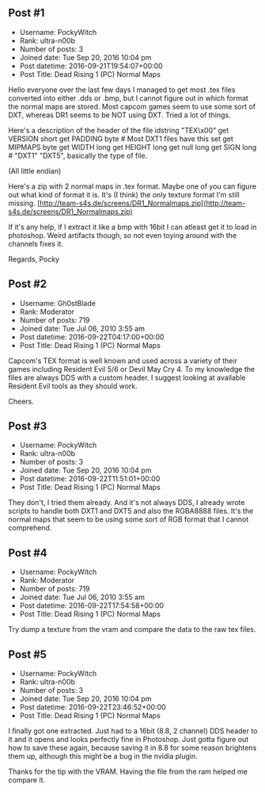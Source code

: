 ## Post #1
- Username: PockyWitch
- Rank: ultra-n00b
- Number of posts: 3
- Joined date: Tue Sep 20, 2016 10:04 pm
- Post datetime: 2016-09-21T19:54:07+00:00
- Post Title: Dead Rising 1 (PC) Normal Maps

Hello everyone
over the last few days I managed to get most .tex files converted into either .dds or .bmp, but I cannot figure out in which format the normal maps are stored.
Most capcom games seem to use some sort of DXT, whereas DR1 seems to be NOT using DXT. Tried a lot of things.

Here's a description of the header of  the file
idstring "TEX\x00"
get VERSION short 
get PADDING byte # Most DXT1 files have this set
get MIPMAPS byte
get WIDTH long
get HEIGHT long
get null long
get SIGN long # "DXT1" "DXT5", basically the type of file. 

(All little endian)

Here's a zip with 2 normal maps in .tex format. Maybe one of you can figure out what kind of format it is. It's (I think) the only texture format I'm still missing.
[http://team-s4s.de/screens/DR1_Normalmaps.zip](http://team-s4s.de/screens/DR1_Normalmaps.zip)

If it's any help, if I extract it like a bmp with 16bit I can atleast get it to load in photoshop. Weird artifacts though, so not even toying around with the channels fixes it.

Regards,
Pocky
## Post #2
- Username: Gh0stBlade
- Rank: Moderator
- Number of posts: 719
- Joined date: Tue Jul 06, 2010 3:55 am
- Post datetime: 2016-09-22T04:17:00+00:00
- Post Title: Dead Rising 1 (PC) Normal Maps

Capcom's TEX format is well known and used across a variety of their games including Resident Evil 5/6 or Devil May Cry 4. To my knowledge the files are always DDS with a custom header. I suggest looking at available Resident Evil tools as they should work.

Cheers.
## Post #3
- Username: PockyWitch
- Rank: ultra-n00b
- Number of posts: 3
- Joined date: Tue Sep 20, 2016 10:04 pm
- Post datetime: 2016-09-22T11:51:01+00:00
- Post Title: Dead Rising 1 (PC) Normal Maps

They don't, I tried them already. And it's not always DDS, I already wrote scripts to handle both DXT1 and DXT5 and also the RGBA8888 files. It's the normal maps that seem to be using some sort of RGB format that I cannot comprehend.
## Post #4
- Username: PockyWitch
- Rank: Moderator
- Number of posts: 719
- Joined date: Tue Jul 06, 2010 3:55 am
- Post datetime: 2016-09-22T17:54:58+00:00
- Post Title: Dead Rising 1 (PC) Normal Maps

Try dump a texture from the vram and compare the data to the raw tex files.
## Post #5
- Username: PockyWitch
- Rank: ultra-n00b
- Number of posts: 3
- Joined date: Tue Sep 20, 2016 10:04 pm
- Post datetime: 2016-09-22T23:46:52+00:00
- Post Title: Dead Rising 1 (PC) Normal Maps

I finally got one extracted. Just had to a 16bit (8.8, 2 channel) DDS header to it and it opens and looks perfectly fine in Photoshop. Just gotta figure out how to save these again, because saving it in 8.8 for some reason brightens them up, although this might be a bug in the nvidia plugin.

Thanks for the tip with the VRAM. Having the file from the ram helped me compare it.
